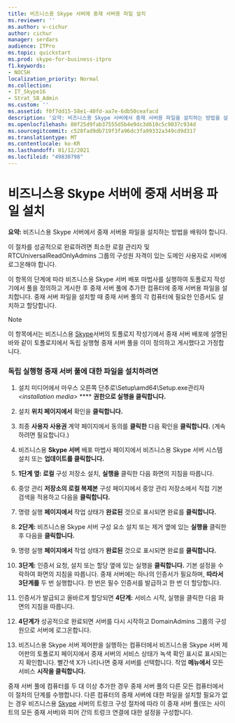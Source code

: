 ```yaml
---
title: 비즈니스용 Skype 서버에 중재 서버용 파일 설치
ms.reviewer: ''
ms.author: v-cichur
author: cichur
manager: serdars
audience: ITPro
ms.topic: quickstart
ms.prod: skype-for-business-itpro
f1.keywords:
- NOCSH
localization_priority: Normal
ms.collection:
- IT_Skype16
- Strat_SB_Admin
ms.custom: ''
ms.assetid: f0f7dd15-58e1-40fd-aa7e-6db50ceafacd
description: '요약: 비즈니스용 Skype 서버에서 중재 서버용 파일을 설치하는 방법을 설명하는 정보를 제공합니다.'
ms.openlocfilehash: 80f25d9fab37555d5b4e9dc3d610c5c9037c934d
ms.sourcegitcommit: c528fad9db719f3fa96dc3fa99332a349cd9d317
ms.translationtype: MT
ms.contentlocale: ko-KR
ms.lasthandoff: 01/12/2021
ms.locfileid: "49830798"
---
```

# <a name="install-the-files-for-mediation-server-in-skype-for-business-server"></a>비즈니스용 Skype 서버에 중재 서버용 파일 설치
 
**요약:** 비즈니스용 Skype 서버에서 중재 서버용 파일을 설치하는 방법을 배워야 합니다.
  
이 절차를 성공적으로 완료하려면 최소한 로컬 관리자 및 RTCUniversalReadOnlyAdmins 그룹의 구성원 자격이 있는 도메인 사용자로 서버에 로그온해야 합니다.
  
이 항목의 단계에 따라 비즈니스용 Skype 서버 배포 마법사를 실행하여 토폴로지 작성기에서 풀을 정의하고 게시한 후 중재 서버 풀에 추가한 컴퓨터에 중재 서버용 파일을 설치합니다. 중재 서버 파일을 설치할 때 중재 서버 풀의 각 컴퓨터에 필요한 인증서도 설치하고 할당합니다. 
  
> [!NOTE]
> 이 항목에서는 비즈니스용 [Skype](deploy-a-mediation-server.md)서버의 토폴로지 작성기에서 중재 서버 배포에 설명된 바와 같이 토폴로지에서 독립 실행형 중재 서버 풀을 이미 정의하고 게시했다고 가정합니다. 
  
### <a name="to-install-the-files-for-a-stand-alone-mediation-server-pool"></a>독립 실행형 중재 서버 풀에 대한 파일을 설치하려면

1. 설치 미디어에서 마우스 오른쪽 단추로\Setup\amd64\Setup.exe관리자 _\<installation media\>_ **** **권한으로 실행을 클릭합니다.**
    
2. 설치 **위치 페이지에서** 확인을 **클릭합니다.**
    
3. 최종 **사용자 사용권** 계약 페이지에서 동의를 **클릭한** 다음 확인을 **클릭합니다.** (계속하려면 필요합니다.)
    
4. 비즈니스용 **Skype 서버** 배포 마법사 페이지에서 비즈니스용 Skype 서버 시스템 설치 또는 **업데이트를 클릭합니다.**
    
5. **1단계 옆: 로컬** 구성 저장소 설치, **실행을** 클릭한 다음 화면의 지침을 따릅니다.
    
6. 중앙 관리 **저장소의 로컬 복제본** 구성 페이지에서 중앙 관리 저장소에서 직접 기본 검색을 적용하고 다음을 **클릭합니다.**
    
7. 명령 실행 **페이지에서** 작업 상태가 **완료된** 것으로 표시되면 완료를 **클릭합니다.**
    
8. **2단계:** 비즈니스용 Skype 서버 구성 요소 설치 또는 제거 옆에 있는 **실행을** 클릭한 후 다음을 **클릭합니다.**
    
9. 명령 실행 **페이지에서** 작업 상태가 **완료된** 것으로 표시되면 완료를 **클릭합니다.**
    
10. **3단계:** 인증서 요청, 설치 또는 할당 옆에 있는 실행을 **클릭합니다.** 기본 설정을 수락하여 화면의 지침을 따릅니다. 중재 서버에는 하나의 인증서가 필요하며, **따라서 3단계를** 두 번 실행합니다. 한 번은 필수 인증서를 발급하고 한 번 더 할당합니다.
    
11. 인증서가 발급되고 올바르게 할당되면 **4단계:** 서비스 시작, 실행을 클릭한 다음 화면의 지침을 따릅니다.
    
12. **4단계가** 성공적으로 완료되면 서버를 다시 시작하고 DomainAdmins 그룹의 구성원으로 서버에 로그온합니다.
    
13. 비즈니스용 Skype 서버 제어판을 실행하는 컴퓨터에서 비즈니스용  Skype 서버 제어판의 토폴로지 페이지에서 중재 서버의 서비스 상태가 녹색 확인 표시로 표시되는지 확인합니다. 빨간색 X가 나타나면 중재 서버를 선택합니다. 작업 **메뉴에서** 모든 서비스 **시작을 클릭합니다.** 
    
중재 서버 풀에 컴퓨터를 두 대 이상 추가한 경우 중재 서버 풀의 다른 모든 컴퓨터에서 이 절차의 단계를 수행합니다. 다른 컴퓨터의 중재 서버에 대한 파일을 설치할 필요가 없는 경우 비즈니스용 [Skype](configure-trunks.md) 서버의 트렁크 구성 절차에 따라 이 중재 서버 풀(또는 사이트의 모든 중재 서버)와 피어 간의 트렁크 연결에 대한 설정을 구성합니다.

